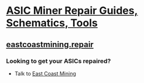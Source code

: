 # [ASIC Miner Repair Guides, Schematics, Tools](https://eastcoastmining.repair)

## [eastcoastmining.repair](https://eastcoastmining.repair)

### Looking to get your ASICs repaired?

- Talk to [East Coast Mining](https://eastcoastmining.com/)
